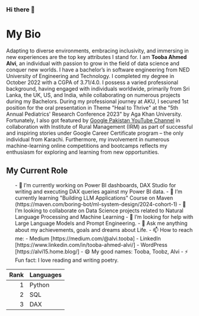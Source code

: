 ### Hi there 👋
<h1> My Bio</h1>
<pr>Adapting to diverse environments, embracing inclusivity, and immersing in new experiences are the top key attributes I stand for. I am <b>Tooba Ahmed Alvi</b>, an individual with passion to grow in the field of data science and conquer new worlds.
I have a bachelor’s in software engineering from NED University of Engineering and Technology. I completed my degree in October 2022 with a CGPA of 3.71/4.0.
I possess a varied professional background, having engaged with individuals worldwide, primarily from Sri Lanka, the UK, US, and India, while collaborating on numerous projects during my Bachelors.
During my professional journey at AKU, I secured 1st position for the oral presentation in Theme "Heal to Thrive" at the "5th Annual Pediatrics' Research Conference 2023" by Aga Khan University. Fortunately, I also got featured by  <a href="https://www.youtube.com/watch?v=dR2l-XOk4P4">Google Pakistan YouTube Channel</a> in collaboration with Institute of Rural Management (IRM) as part of successful and inspiring stories under Google Career Certificate program – the only individual from Karachi. Furthermore, my involvement in numerous machine-learning online competitions and bootcamps reflects my enthusiasm for exploring and learning from new opportunities.</pr>
<br>
<h2> My Current Role </h2>
<ul>
- 🔭 I’m currently working on Power BI dashboards, DAX Studio for writing and executing DAX queries against my Power BI data.
- 🌱 I’m currently learning "Building LLM Applications" Course on Maven (https://maven.com/boring-bot/ml-system-design/2024-cohort-1)
- 👯 I’m looking to collaborate on Data Science projects related to Natural Language Processing and Machine Learning
- 🤔 I’m looking for help with Large Language Models and Prompt Engineering.
- 💬 Ask me anything about my achievements, goals and dreams about Life. 
- 📫 How to reach me:
  - Medium  [https://medium.com/@alvi.tooba]
  - LinkedIn [https://www.linkedin.com/in/tooba-ahmed-alvi/]
  - WordPress [https://alvi15.home.blog/]
- 😄 My good names: Tooba, Toobz, Alvi
- ⚡ Fun fact: I love reading and writing poetry.
</ul>

| Rank  | Languages |
|-----:|---------------|
|     1| Python        |
|     2| SQL           |
|     3| DAX           |
